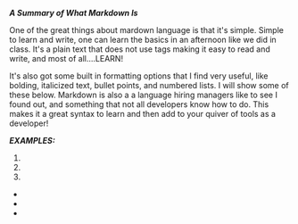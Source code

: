  ***A Summary of What Markdown Is***

One of the great things about mardown language is that it's simple.
Simple to learn and write, one can learn the basics in an afternoon
like we did in class. It's a plain text that does not use tags making
it easy to read and write, and most of all....LEARN! 

It's also got some built in formatting options that I find very useful,
like bolding, italicized text, bullet points, and numbered lists. I will show some of these below. Markdown is also a a language hiring managers like to see I found out, and something that not all developers know how to do. This makes it a great syntax to learn and then add to your quiver of tools as a developer!

***EXAMPLES:***

1. 
2. 
3. 

- 
- 
- 
